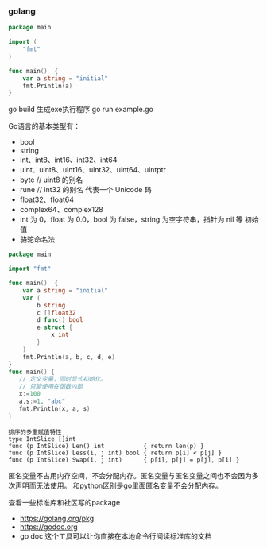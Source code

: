 ### golang 

```go
package main

import (
	"fmt"
)

func main()  {
	var a string = "initial"
	fmt.Println(a)
}
```
go build 生成exe执行程序
go run example.go

Go语言的基本类型有：
* bool
* string
* int、int8、int16、int32、int64
* uint、uint8、uint16、uint32、uint64、uintptr
* byte // uint8 的别名
* rune // int32 的别名 代表一个 Unicode 码
* float32、float64
* complex64、complex128
* int 为 0，float 为 0.0，bool 为 false，string 为空字符串，指针为 nil 等 初始值
* 骆驼命名法
```go
package main

import "fmt"

func main()  {
	var a string = "initial"
	var (
		b string
		c []float32
		d func() bool
		e struct {
			x int
		}
	)
	fmt.Println(a, b, c, d, e)
}
func main() {
   // 定义变量，同时显式初始化。
   // 只能使用在函数内部
   x:=100
   a,s:=1, "abc"
   fmt.Println(x, a, s)
}
```
```text
排序的多重赋值特性
type IntSlice []int
func (p IntSlice) Len() int           { return len(p) }
func (p IntSlice) Less(i, j int) bool { return p[i] < p[j] }
func (p IntSlice) Swap(i, j int)      { p[i], p[j] = p[j], p[i] }
```
匿名变量不占用内存空间，不会分配内存。匿名变量与匿名变量之间也不会因为多次声明而无法使用。 和python区别是go里面匿名变量不会分配内存。

查看一些标准库和社区写的package
* https://golang.org/pkg
* https://godoc.org
* go doc 这个工具可以让你直接在本地命令行阅读标准库的文档

